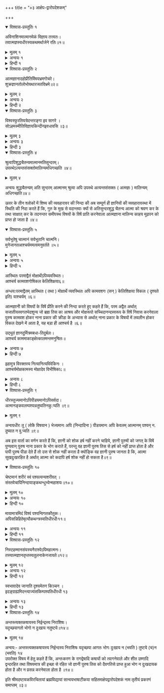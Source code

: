 +++
title = "०३ आक्षेप-द्वारोपदेशकम्"

+++
  
<details open><summary>विश्वास-प्रस्तुतिः १</summary>

अविनाशिनमात्मानमेकं विज्ञाय तत्त्वतः।  
तवात्मज्ञस्यधीरस्यकथमर्थार्जने रतिः॥१॥
</details>

<details><summary>मूलम् १</summary>

अविनाशिनमात्मानमेकं विज्ञाय तत्त्वतः।  
तवात्मज्ञस्यधीरस्यकथमर्थार्जने रतिः॥१॥
</details>  
  
<details><summary>अन्वयः १</summary>

हे शिष्य ! अविनाशिनम् एकम् आत्मानम् विज्ञाय तत्त्वतः आत्मज्ञस्य धीरस्य तव अर्थार्जने रतिः कथम् (लक्ष्यते)॥१॥
</details>

<details><summary>हिन्दी १</summary>

की आत्मज्ञान के अनुभव से युक्त भी अपने शिष्य को व्यवहार में स्थित देखकर उस के आत्मज्ञानानुभव की परीक्षा करने के निमित्त उस की व्यवहार के विषें स्थिति की निन्दा कर के आत्मानुभवात्मक स्थिति का उपदेश करते हैं कि, हे शिष्य ! अविनाशी कहिये त्रिकाल में सत्यस्वरूप आत्मा को किसी देशकाल में भेद को नहीं प्राप्त होनेवाला जानकर, यथार्थरूप से आत्मज्ञानी धैर्यवान् जो तू तिस तेरी व्यावहारिक अर्थ के सङ्ग्रह करने में प्रीति किस कारण देखन में आती है ॥१॥
</details>  
  
<details open><summary>विश्वास-प्रस्तुतिः २</summary>

आत्मज्ञानादहोप्रीतिर्विषयभ्रमगोचरे।  
शुक्रज्ञानतोलोभोयथारजतविभ्रमे॥२॥
</details>

<details><summary>मूलम् २</summary>

आत्मज्ञानादहोप्रीतिर्विषयभ्रमगोचरे।  
शुक्रज्ञानतोलोभोयथारजतविभ्रमे॥२॥
</details>  
  
<details><summary>अन्वयः २</summary>

अहो (शिष्य ) ! यथा शुक्तेः अज्ञानतः रजतविभ्रमे लोभः ( भवति तथा) आत्मज्ञानात् विषयभ्रमगोचरे प्रीतिः ( भवति)॥२॥
</details>

<details><summary>हिन्दी २</summary>

विषय के विषें जो प्रीति होती है सो आत्मा के अज्ञान से होती है इस वार्ता को दृष्टान्त और युक्तिपूर्वक दिखाते हैं, अहो शिष्य ! जिस प्रकार आत्मा के सीपी का ज्ञान होने से रजत की भ्रान्ति कर के लोभ होता है, तिसी प्रकार आत्मा के अज्ञान से भ्रान्ति ज्ञान से प्रतीत होनेवाले विषयों में प्रीति होती है। जिन को आत्मज्ञान होता है, उन ज्ञानियों की विषयों में कदापि प्रीति नहीं होती है ॥२॥
</details>  
  
<details open><summary>विश्वास-प्रस्तुतिः ३</summary>

विश्वस्फुरतियत्रेदन्तरङ्गा इव सागरे ।  
सोऽहमस्मीतिविज्ञायकिन्दीनइवधावसि ॥३॥
</details>

<details><summary>मूलम् ३</summary>

विश्वस्फुरतियत्रेदन्तरङ्गा इव सागरे ।  
सोऽहमस्मीतिविज्ञायकिन्दीनइवधावसि ॥३॥
</details>  
  
<details><summary>अन्वयः ३</summary>

सागरे तरङ्गा इव यत्र इदम् विश्वम् स्फुगति सः अहम् अस्मि इति विज्ञाय दीनः इव किम् धावा से ॥ ३ ॥
</details>

<details><summary>हिन्दी ३</summary>

ऊपर इस प्रकार कहा है कि, विषयों के विषें जो प्रीति होती है, सो अज्ञान से होती है, अब इस वार्ता का वर्णन करते हैं कि, सम्पूर्ण अध्यस्त को अधिष्ठानभूत जो आत्मा तिस के जाननेपर फिर विषयों के विष प्रीति नहीं होती है, जिस प्रकार समुद्र के विषें तरङ्ग स्फुरते हैं, अर्थात् अभिन्नरूप होते हैं, तिसी प्रकार जिस आत्मा के विषें यह विश्व अभिन्नरूप है, वह निर्विशेष आत्मा मैं हूं, इस प्रकार साक्षात् कर के दीन पुरुष की समान मैं हूं, और मेरा है इत्यादि अभिमान कर के क्यों दौडता है॥३॥
</details>  
  
<details open><summary>विश्वास-प्रस्तुतिः ४</summary>

श्रुत्वापिशुद्धचैतन्यमात्मानमतिसुन्दरम्।  
उपस्थेऽत्यन्तसंसक्तोमालिन्यमधिगच्छति ॥४॥
</details>

<details><summary>मूलम् ४</summary>

श्रुत्वापिशुद्धचैतन्यमात्मानमतिसुन्दरम्।  
उपस्थेऽत्यन्तसंसक्तोमालिन्यमधिगच्छति ॥४॥
</details>  
  
अन्वयः शुद्धचैतन्यम् अति सुन्दरम् आत्मानम् श्रुत्वा अपि उपस्थे अत्यन्तसंसक्तः ( अत्मज्ञः ) मालिन्यम् अधिगच्छति॥४॥  
  
ऊपर के तीन श्लोकों में शिष्य की व्यवहारावर की निन्दा की अब सम्पूर्ण ही ज्ञानियों की व्यवहारावस्था में स्थिति की निदा करते हैं कि, गुरु के मुख से वदान्तवाः क्यों से अतिसुन्दरशुद्ध चैतन्य आत्मा को श्रवण कर के तथा साक्षात् कर के तदनन्तर समीपस्थ विषयों के विषें प्राति करनेवाला आत्मज्ञाना मालिन्य काहय मूढपन को प्राप्त हो जाता है ॥४॥  
  
<details open><summary>विश्वास-प्रस्तुतिः ५</summary>

सर्वभूतेषु चात्मानं सर्वभूतानि चात्मनि।  
मुनेजानतआश्चर्यममत्वमनुवर्तते ॥५॥
</details>

<details><summary>मूलम् ५</summary>

सर्वभूतेषु चात्मानं सर्वभूतानि चात्मनि।  
मुनेजानतआश्चर्यममत्वमनुवर्तते ॥५॥
</details>  
  
<details><summary>अन्वयः ५</summary>

सर्वभूतेषु च आत्मानम् आत्मनि च सर्वभूतानि जानतः मुनेः (विषयेषु) ममत्वम् अनुवर्तते (इति) आश्चर्यम्॥५॥
</details>

<details><summary>हिन्दी ५</summary>

फिर भी ज्ञानी के विषयों में प्रीति करने को निन्दा करत हैं कि, ब्रह्म से लेकर तृणपर्यन्त सम्पूर्ण प्राणियों के विषें अधिष्ठानरूप से आत्मा विद्यमान है और सम्पूर्ण प्राणी आत्मा के विषें अव्यस्त अर्थात् कल्पित हैं, जिस प्रकार कि, रज्जु के विषें सर्प कल्पित होता है, इस प्रकार जानते हुए भी मुनि को विषयों के विममता होती है, यह बड़ा ही आश्चर्य है. क्योङ्कि सीपी के विषेरजत को काल्पत जानकर भी ममता करना मूर्खता ही होती है ॥५॥
</details>  
  
आस्थितः परमाद्वैतं मोक्षार्थेऽपिव्यवस्थितः।  
आश्चर्य कामवशगोषिकल केलिशिक्षया६॥  
  
अन्धय:परमाद्वैतम् आस्थितः ( तथा ) मोक्षार्थे व्यवस्थितः अपि कामवशगः (सन् ) केलिशिक्षया विकलः ( दृश्यते इति) याश्चर्यम् ॥६॥  
  
आत्मज्ञानी को विषयों के विषें प्रीति करने की निन्दा करते हुए कहते हैं कि, परम अद्वैत अर्थात् सजातीयस्वगतभेदशून्य जो ब्रह्म तिस का आश्रय और मोक्षरूपो सच्चिदानन्दस्वरूप के विषें निवास करनेवाला पुरुष कामवश होकर नाना प्रकार की क्रीडा के अभ्यास से अर्थात् नाना प्रकार के विषयों में लवलीन होकर विकल देखने में आता है, यह बड़ा ही आश्चर्य है ॥६॥  
  
उद्भूतं ज्ञानदुर्मित्रमबधा-तिदुर्बलः।  
आश्चर्य काममाकाङ्क्षेत्कालमन्तमनुश्रितः॥  
  
<details><summary>अन्वयः ७</summary>

अन्तम् कालम् अनुश्रितः अतिदुर्बलः ( ज्ञानी) उद्भूतम् ज्ञानदुर्मितम् अवधार्य (अपि ) कामम् आकाङ्क्षेत् ( इति ) आश्चर्यम् ॥ ७ ॥
</details>

<details><summary>हिन्दी ७</summary>

अब इस वार्ता का वर्णन करते हैं कि, विवे की पुरुष को सर्वथा विषयवासना का त्याग करना चाहिये, उद्भूत कहिये उत्पन्न होनेवाला जो काम वह महाशत्रु ज्ञान को नष्ट करनेवाला है, ऐसा विचार करके भी अति दीन होकर ज्ञानी विषयभोग की आकाङ्क्षा करता है, यह बडे ही आश्चर्य की वार्ता है, क्योङ्कि जो पुरुष विषयवासना में लवलीन होता है वह कालपास होता है अर्थात् क्षणमात्र में नष्ट हो जाता है इस कारण ज्ञानी पुरुष को विषयतृष्णा नहीं रखनी चाहिये ॥७॥
</details>  
  
इहामुत्र विरक्तस्य नित्यानित्यविवेकिनः ।  
आश्चर्यमोक्षकामस्य मोक्षादेव विभीषिका८॥  
  
<details><summary>अन्वयः ८</summary>

इह अनुत्र विरक्तस्य नित्यानित्यविवेकिनः मोक्षकामस्य मोक्षात् एव विभीषि का ( भवति इति ) आश्चर्यम् ॥ ८॥
</details>

<details><summary>हिन्दी ८</summary>

अब इस वार्ता का वर्णन करते हैं कि, ज्ञानी पुरुष को विषयों का वियोग होनेपर शोक नहीं करना चाहिये, जिस को इस लोक और परलोक के सुख से वैराग्य हो गया है और आत्मा नित्य है तथा जगत् अनित्य है, इस प्रकार जिस को ज्ञान हुआ है, और मोक्ष जो सच्चिदानन्द की प्राप्ति तिस के विषें जिस की अत्यन्त अभिलाषा है, वह पुरुष भी बलवान् देह आदि असत् स्त्रीपुत्रादि के वियोग से भयभीत होता है, यह बडे ही आश्चर्य की वार्ता है, स्वन में अनेक प्रकार के सुख देखनेपर भी जाग्रत् अवस्था में वह सुख नहीं रहते हैं तो उन सुखों का कोई पुरुष शोक नहीं करता है तिसी प्रकार स्त्री पुत्र धन आदि असत् वस्तु का वियोग होनेपर शोक करना योग्य नहीं है ॥८॥
</details>  
  
<details open><summary>विश्वास-प्रस्तुतिः ९</summary>

धीरस्तुज्यमानोऽपिपीड्यमानोऽपिसर्वदा।  
अत्मानङ्कवलम्पश्यन्नतुष्यतिनकु.प्यति ॥९॥
</details>

<details><summary>मूलम् ९</summary>

धीरस्तुज्यमानोऽपिपीड्यमानोऽपिसर्वदा।  
अत्मानङ्कवलम्पश्यन्नतुष्यतिनकु.प्यति ॥९॥
</details>  
  
अन्वयधीरः तु ( लोकै विषयान ) भेज्यमानः अपि (निन्दादिना ) पीडयमानः अपि केवलम् आत्मानम् पश्यन् न. दुष्यात न वु.प्यति ॥९॥  
  
अब इस वार्ता का वर्णन करते हैं कि, ज्ञानी को शोक हर्ष नहीं करने चाहिये, ज्ञानी पुरुषों को जगत् के विषें पुण्यवान् पुरुष नाना प्रकार के भोग कराते हैं, परन्तु वह ज्ञानी पुरुष तिस से हर्ष को नहीं प्राप्त होता है और पापी पुरुष पीडा देते हैं तो उस से शोक नहीं करता है क्योङ्कि वह ज्ञानी पुरुष जानता है कि, आत्मा सुखदुःखरहित है अर्थात् आत्मा को कदापि हर्ष शोक नहीं हो सकता है॥९॥  
  
<details open><summary>विश्वास-प्रस्तुतिः १०</summary>

चेष्टमानं शरीरं स्वं पश्यत्यन्यशरीवत् ।  
संस्तवेचापिनिन्दायाङ्कथन्धुभ्येन्महाशयः॥१०॥
</details>

<details><summary>मूलम् १०</summary>

चेष्टमानं शरीरं स्वं पश्यत्यन्यशरीवत् ।  
संस्तवेचापिनिन्दायाङ्कथन्धुभ्येन्महाशयः॥१०॥
</details>  
  
<details><summary>अन्वयः १०</summary>

(यः) चेष्टमानम् स्वम् शरीरम् अन्यशरीरवत् पश्यति (सः) महाशयः संस्तवे अपि च निन्दायाम् कथम् क्षुभ्येत् ॥१०॥
</details>

<details><summary>हिन्दी १०</summary>

हर्ष शाक के हेतु जो स्तुति निन्दा आदि सो तो शरीर के धर्म हैं और शरीर आत्मा से भिन्न है फिर ज्ञानी को हर्षशोक किस प्रकार हो सकते हैं इस वार्ता का वर्णन करते हैं, जो ज्ञानी पुरुष चेष्टा करनेवाले अपने शरीर को अन्य पुरुष के शरीर की समान आत्मा से भिन्न देखता है, वह महाशय स्तुति और निन्दा के विषें किस प्रकार हर्षशोकरूप क्षोभ को प्राप्त होयगा ? अर्थात् नहीं प्राप्त होयगा ॥१०॥
</details>  
  
मायामात्रमिदं विश्वं पश्यन्विगतकौतुकः।  
अपिसन्निहितेमृत्यौकथन्त्रस्यतिधीरधीः११॥  
  
<details><summary>अन्वयः ११</summary>

इदम् विश्वम् मायामात्रम् ( इति ) पश्यन् विगतकौतुकः धीरधीः मृत्यौ सन्निहिते अपि कथम् त्रस्यति ॥ ११ ॥
</details>

<details><summary>हिन्दी ११</summary>

जिस का मरण होता है और जो बन्धकरता है ये दोनों अनित्य हैं इस प्रकार जानने के कारण ज्ञानी को मृत्युकाल के समीप होनेपर भी भय किस प्रकार हो सकता है इस वार्ता का वर्णन करते हैं, यह दृश्यमान विश्व मायामात्र कहिये मिथ्यारूप है इस प्रकार देखता हुआ, इस कारण ही यह शरीर आदि विश्व कहां से उत्पन्न हुआ है और कहां लीन होयगा इस प्रकार विचार नहीं करनेवाला ज्ञानी पुरुष मृत्यु के समीप आनेपर भी भयभीत नहीं होता है ॥११॥
</details>  
  
<details open><summary>विश्वास-प्रस्तुतिः १२</summary>

निस्टहम्मानसंयस्यनैराश्येऽपिमहात्मनः।  
तस्यात्मज्ञानतृप्तस्यतुलनाकेनजायते॥१२॥
</details>

<details><summary>मूलम् १२</summary>

निस्टहम्मानसंयस्यनैराश्येऽपिमहात्मनः।  
तस्यात्मज्ञानतृप्तस्यतुलनाकेनजायते॥१२॥
</details>  
  
<details><summary>अन्वयः १२</summary>

नैराश्ये अपि यस्य मानसम् निःस्पृहम् (भवति तस्य ) आत्मज्ञानतृप्तस्य महात्मन: केन (समम् ) तुलना जायते ? ॥ १२ ॥
</details>

<details><summary>हिन्दी १२</summary>

अब ज्ञानी का सर्व की अपेक्षा उत्कृष्टपना दिखाते हैं कि, मैं ब्रह्मरूप हूं इस प्रकार ज्ञान होनेपर जिस के सम्पूर्ण मनोरथ पूर्ण हो गये हैं ऐसा जो महात्मा ज्ञानी पुरुष तिस का मन मोक्ष के विषे भी निराश होता है, अर्थात् वह मोक्षकी भी अभिलाषा नहीं करता है, ऐसे ज्ञानी की किस से तुलना की जाय अर्थात् ज्ञानी के तुल्य कोई भी नहीं होता है ॥१२॥
</details>  
  
स्वभावादेव जानाति दृश्यमेतन किञ्चन ।  
इदङ्ग्राह्यमिदन्त्याज्यंसकिम्पश्यतिधीरधी १३  
  
<details><summary>अन्वयः १३</summary>

स्वभावात् एव ( इदम् ) दृश्यम् किञ्चन न ( इति ) जानाति सः धीरधीः इदम् ग्राह्यम् इदम् त्याज्यम् ( इति ) किम् पश्यति ॥ १३ ॥
</details>

<details><summary>हिन्दी १३</summary>

ज्ञानी पुरुष को “ यह ग्रहण करने योग्य है, यह त्यागने योग्य है “ इस प्रकार व्यवहार नहीं करना चाहिये, इस वार्ता का वर्णन करते हैं, स्वभावसेहीअर्थात् अपनी सत्ता से ही जिस प्रकार सीपी के विषें रजत कल्पना मात्र होती है, तिसी प्रकार यह दृश्यमान द्वैत, प्रपञ्च मिथ्यारूप है, जगत् कल्पित है अर्थात् सत् है न असत् इस प्रकार जाननेवाले ज्ञानी की बुद्धि धैर्यसम्पन्न हो जाती है, तो भी वह ज्ञानी “यह वस्तु ग्रहण करने योग्य है, यह वस्तु त्यागने योग्य है” इस प्रकार का व्यवहार क्यों करता है, यह बडे ही आश्चर्य की वार्ता है अर्थात् ज्ञानी पुरुष को कदापि यह वस्तु त्यागने योग्य है, यह वस्तु ग्रहण करने योग्य है इस प्रकार व्यवहार नहीं करना चाहिये ॥१३॥
</details>  
  
<details open><summary>विश्वास-प्रस्तुतिः १४</summary>

अन्तस्त्यक्तकषायस्य निईन्द्रस्य निराशिषः।  
यदृच्छयागतो भोगो न दुःखाय नतुष्टये॥१४॥
</details>

<details><summary>मूलम् १४</summary>

अन्तस्त्यक्तकषायस्य निईन्द्रस्य निराशिषः।  
यदृच्छयागतो भोगो न दुःखाय नतुष्टये॥१४॥
</details>  
  
अन्वय:- अन्तस्त्यक्तकषायस्य निईन्दस्य निराशिषः यदृच्छया आगतः भोगः दुःखाय न (भवति ) तुष्टये (च)न (भवति) १४  
उपरोक्त विषय में हेतु कहते हैं कि, अन्तःकरण के रागद्वेषादि कषायों को त्यागनेवाले और शीत उष्णादि द्वन्दरहित तथा विषयमात्र की इच्छा से रहित जो ज्ञानी पुरुष तिस को दैवगतिसे प्राप्त हुआ भोग न दुःखदायक होता है और न प्रसन्न करनेवाला होता है ॥१४॥  
  
इति श्रीमदष्टावकविरचितायां ब्रह्मविद्यायां सान्वयभाषाटीकया सहितमाक्षेपद्वारोपदेशकं नाम तृतीयं प्रकरणं समाप्तम् ॥३॥  
  
